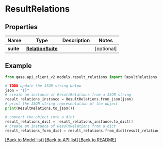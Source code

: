 # ResultRelations


## Properties

Name | Type | Description | Notes
------------ | ------------- | ------------- | -------------
**suite** | [**RelationSuite**](RelationSuite.md) |  | [optional] 

## Example

```python
from qase.api_client_v2.models.result_relations import ResultRelations

# TODO update the JSON string below
json = "{}"
# create an instance of ResultRelations from a JSON string
result_relations_instance = ResultRelations.from_json(json)
# print the JSON string representation of the object
print(ResultRelations.to_json())

# convert the object into a dict
result_relations_dict = result_relations_instance.to_dict()
# create an instance of ResultRelations from a dict
result_relations_form_dict = result_relations.from_dict(result_relations_dict)
```
[[Back to Model list]](../README.md#documentation-for-models) [[Back to API list]](../README.md#documentation-for-api-endpoints) [[Back to README]](../README.md)


